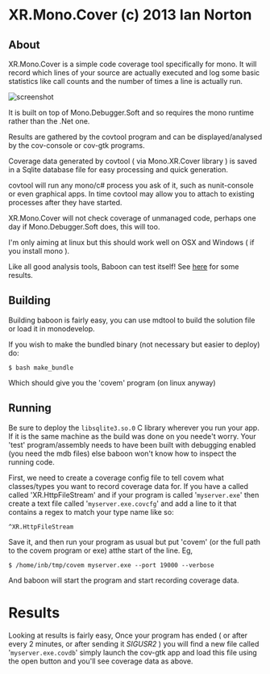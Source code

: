 XR.Mono.Cover (c) 2013 Ian Norton
==================================

About
------

XR.Mono.Cover is a simple code coverage tool specifically for mono. 
It will record which lines of your source are actually executed and 
log some basic statistics like call counts and the number of times 
a line is actually run.

![screenshot](https://raw.github.com/inorton/XR.Baboon/master/screenshots/baboon-001.png "Baboon Screenshot!")

It is built on top of Mono.Debugger.Soft and so requires the mono 
runtime rather than the .Net one.

Results are gathered by the covtool program and can be 
displayed/analysed by the cov-console or cov-gtk programs.

Coverage data generated by covtool ( via Mono.XR.Cover library ) is 
saved in a Sqlite database file for easy processing and quick 
generation.

covtool will run any mono/c# process you ask of it, such as 
nunit-console or even graphical apps. In time covtool may allow you 
to attach to existing processes after they have started.

XR.Mono.Cover will not check coverage of unmanaged code, perhaps 
one day if Mono.Debugger.Soft does, this will too.

I'm only aiming at linux but this should work well on OSX and Windows ( if you install mono ).

Like all good analysis tools, Baboon can test itself! See [here](https://raw.github.com/inorton/XR.Baboon/master/selftest.html) for some
results.

Building
---------

Building baboon is fairly easy, you can use mdtool to build the solution file or load it in
monodevelop.

If you wish to make the bundled binary (not necessary but easier to deploy) do:

`$ bash make_bundle`

Which should give you the 'covem' program (on linux anyway)

Running
--------

Be sure to deploy the `libsqlite3.so.0` C library wherever you run your app. If it is the same machine 
as the build was done on you neede't worry. Your 'test' program/assembly needs to have been built 
with debugging enabled (you need the mdb files) else baboon won't know how to inspect the 
running code.

First, we need to create a coverage config file to tell covem what classes/types you want to record
coverage data for. If you have a called called 'XR.HttpFileStream' and if your program is called 
'`myserver.exe`' then create a text file called '`myserver.exe.covcfg`' and add a line to it that
contains a regex to match your type name like so:

`^XR.HttpFileStream`

Save it, and then run your program as usual but put 'covem' (or the full path to the covem program 
or exe) atthe start of the line. Eg,

`$ /home/inb/tmp/covem myserver.exe --port 19000 --verbose`

And baboon will start the program and start recording coverage data.

Results
========

Looking at results is fairly easy, Once your program has ended ( or after every 2 minutes, or 
after sending it _SIGUSR2_ ) you will find a new file called '`myserver.exe.covdb`' simply launch
the cov-gtk app and load this file using the open button and you'll see coverage data as above.
